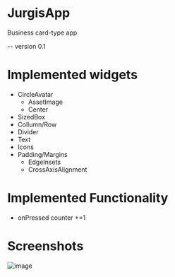 # JurgisApp
Business card-type app

-- version 0.1
# Implemented widgets
 - CircleAvatar
   - AssetImage
   - Center
 - SizedBox
 - Collumn/Row
 - Divider
 - Text
 - Icons
 - Padding/Margins
   - EdgeInsets
   - CrossAxisAlignment

# Implemented Functionality
 - onPressed counter +=1

# Screenshots
![image](https://user-images.githubusercontent.com/85902819/122674596-7fae3400-d1de-11eb-80c5-ec6db1bdd15b.png)

